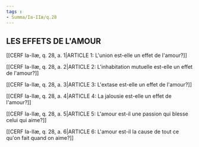 ```yaml
---
tags : 
- Summa/Ia-IIæ/q.28
---
```


## LES EFFETS DE L'AMOUR

[[CERF Ia-IIæ, q. 28, a. 1|ARTICLE 1: L'union est-elle un effet de l'amour?]]

[[CERF Ia-IIæ, q. 28, a. 2|ARTICLE 2: L'inhabitation mutuelle est-elle un effet de l'amour?]]

[[CERF Ia-IIæ, q. 28, a. 3|ARTICLE 3: L'extase est-elle un effet de l'amour?]]

[[CERF Ia-IIæ, q. 28, a. 4|ARTICLE 4: La jalousie est-elle un effet de l'amour?]]

[[CERF Ia-IIæ, q. 28, a. 5|ARTICLE 5: L'amour est-il une passion qui blesse celui qui aime?]]

[[CERF Ia-IIæ, q. 28, a. 6|ARTICLE 6: L'amour est-il la cause de tout ce qu'on fait quand on aime?]]

